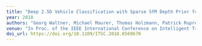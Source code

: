 ```yaml
---
title: "Deep 2.5D Vehicle Classification with Sparse SfM Depth Prior for Automated Toll Systems"
year: 2018
authors: "Georg Waltner, Michael Maurer, Thomas Holzmann, Patrick Ruprecht, Michael Opitz, Horst Possegger, Friedrich Fraundorfer, Horst Bischof"
venue: "In Proc. of the IEEE International Conference on Intelligent Transportation Systems (ITSC)"
doi_url: https://doi.org/10.1109/ITSC.2018.8569670
---
```

